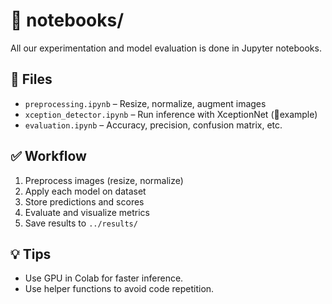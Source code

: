 # 📓 notebooks/

All our experimentation and model evaluation is done in Jupyter notebooks.

## 📄 Files

- `preprocessing.ipynb` – Resize, normalize, augment images
- `xception_detector.ipynb` – Run inference with XceptionNet (🔖example)
- `evaluation.ipynb` – Accuracy, precision, confusion matrix, etc.

## ✅ Workflow

1. Preprocess images (resize, normalize)
2. Apply each model on dataset
3. Store predictions and scores
4. Evaluate and visualize metrics
5. Save results to `../results/`

## 💡 Tips

- Use GPU in Colab for faster inference.
- Use helper functions to avoid code repetition.
